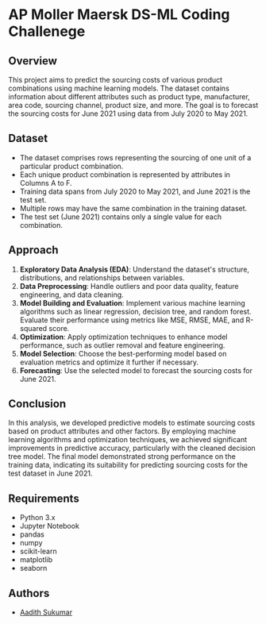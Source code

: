 # AP Moller Maersk DS-ML Coding Challenege

## Overview
This project aims to predict the sourcing costs of various product combinations using machine learning models. The dataset contains information about different attributes such as product type, manufacturer, area code, sourcing channel, product size, and more. The goal is to forecast the sourcing costs for June 2021 using data from July 2020 to May 2021.

## Dataset
- The dataset comprises rows representing the sourcing of one unit of a particular product combination.
- Each unique product combination is represented by attributes in Columns A to F.
- Training data spans from July 2020 to May 2021, and June 2021 is the test set.
- Multiple rows may have the same combination in the training dataset.
- The test set (June 2021) contains only a single value for each combination.

## Approach
1. **Exploratory Data Analysis (EDA)**: Understand the dataset's structure, distributions, and relationships between variables.
2. **Data Preprocessing**: Handle outliers and poor data quality, feature engineering, and data cleaning.
3. **Model Building and Evaluation**: Implement various machine learning algorithms such as linear regression, decision tree, and random forest. Evaluate their performance using metrics like MSE, RMSE, MAE, and R-squared score.
4. **Optimization**: Apply optimization techniques to enhance model performance, such as outlier removal and feature engineering.
5. **Model Selection**: Choose the best-performing model based on evaluation metrics and optimize it further if necessary.
6. **Forecasting**: Use the selected model to forecast the sourcing costs for June 2021.

## Conclusion
In this analysis, we developed predictive models to estimate sourcing costs based on product attributes and other factors. By employing machine learning algorithms and optimization techniques, we achieved significant improvements in predictive accuracy, particularly with the cleaned decision tree model. The final model demonstrated strong performance on the training data, indicating its suitability for predicting sourcing costs for the test dataset in June 2021.

## Requirements
- Python 3.x
- Jupyter Notebook
- pandas
- numpy
- scikit-learn
- matplotlib
- seaborn

## Authors
- [Aadith Sukumar](https://github.com/aadi1011)
